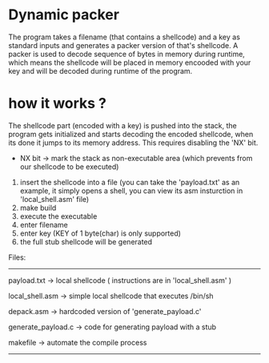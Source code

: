 # Dynamic packer

The program takes a filename (that contains a shellcode) and a key as standard inputs 
and generates a packer version of that's shellcode.
A packer is used to decode sequence of bytes in memory during runtime, which means the shellcode will be placed in memory encooded with your key
and will be decoded during runtime of the program. 

# how it works ?
The shellcode part (encoded with a key) is pushed into the stack, the program gets initialized and starts
decoding the encoded shellcode, when its done it jumps to its memory address.
This requires disabling the 'NX' bit.

* NX bit -> mark the stack as non-executable area (which prevents from our shellcode to be executed)

1) insert the shellcode into a file (you can take the 'payload.txt' as an example, it simply opens a shell, you can view its asm insturction in 'local_shell.asm' file)
2) make build
3) execute the executable
4) enter filename
5) enter key (KEY of 1 byte(char) is only supported)
6) the full stub shellcode will be generated



Files: 
*********************************
payload.txt         -> local shellcode ( instructions are in 'local_shell.asm' )

local_shell.asm    -> simple local shellcode that executes /bin/sh

depack.asm         -> hardcoded version of 'generate_payload.c'

generate_payload.c -> code for generating payload with a stub

makefile           -> automate the compile process
*********************************
